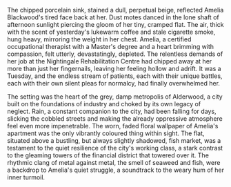 The chipped porcelain sink, stained a dull, perpetual beige, reflected Amelia Blackwood's tired face back at her.  Dust motes danced in the lone shaft of afternoon sunlight piercing the gloom of her tiny, cramped flat.  The air, thick with the scent of yesterday's lukewarm coffee and stale cigarette smoke, hung heavy, mirroring the weight in her chest.  Amelia, a certified occupational therapist with a Master's degree and a heart brimming with compassion, felt utterly, devastatingly, depleted.  The relentless demands of her job at the Nightingale Rehabilitation Centre had chipped away at her more than just her fingernails, leaving her feeling hollow and adrift.  It was a Tuesday, and the endless stream of patients, each with their unique battles, each with their own silent pleas for normalcy, had finally overwhelmed her.

The setting was the heart of the grey, damp metropolis of Alderwood, a city built on the foundations of industry and choked by its own legacy of neglect.  Rain, a constant companion to the city, had been falling for days, slicking the cobbled streets and making the already oppressive atmosphere feel even more impenetrable.  The worn, faded floral wallpaper of Amelia's apartment was the only vibrantly coloured thing within sight.  The flat, situated above a bustling, but always slightly shadowed, fish market, was a testament to the quiet resilience of the city's working class, a stark contrast to the gleaming towers of the financial district that towered over it.  The rhythmic clang of metal against metal, the smell of seaweed and fish, were a backdrop to Amelia's quiet struggle, a soundtrack to the weary hum of her inner turmoil.
